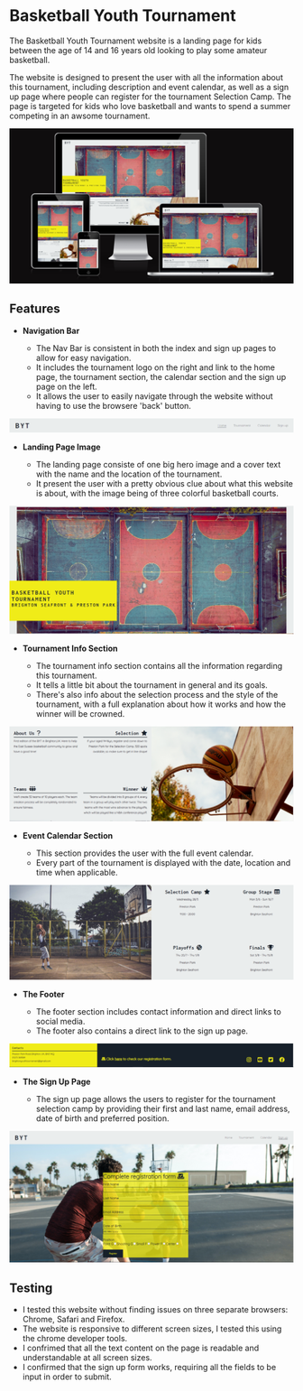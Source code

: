 # Basketball Youth Tournament

The Basketball Youth Tournament website is a landing page for kids between the age of 14 and 16 years old looking to play some amateur basketball. 

The website is designed to present the user with all the information about this tournament, including description and event calendar, as well as a sign up page where people can register for the tournament Selection Camp.
The page is targeted for kids who love basketball and wants to spend a summer competing in an awsome tournament.

![Responsive Mockup](/assets/images/screenshot1.png)


## Features

- **Navigation Bar**

    - The Nav Bar is consistent in both the index and sign up pages to allow for easy navigation.
    - It includes the tournament logo on the right and link to the home page, the tournament section, the calendar section and the sign up page on the left.
    - It allows the user to easily navigate through the website without having to use the browsere 'back' button.

![Nav Bar](/assets/images/screenshot3.png)


- **Landing Page Image**

    - The landing page consiste of one big hero image and a cover text with the name and the location of the tournament.
    - It present the user with a pretty obvious clue about what this website is about, with the image being of three colorful basketball courts.

![Langind Page Image](/assets/images/screenshot7.png)


- **Tournament Info Section**

    - The tournament info section contains all the information regarding this tournament.
    - It tells a little bit about the tournament in general and its goals.
    - There's also info about the selection process and the style of the tournament, with a full explanation about how it works and how the winner will be crowned.

![Tournament Info Section](/assets/images/screenshot5.png)


- **Event Calendar Section**

    - This section provides the user with the full event calendar.
    - Every part of the tournament is displayed with the date, location and time when applicable.

![Event Calendar Section](/assets/images/screenshot6.png)


- **The Footer**

    - The footer section includes contact information and direct links to social media.
    - The footer also contains a direct link to the sign up page.

![Footer](/assets/images/screenshot4.png)


- **The Sign Up Page**

    - The sign up page allows the users to register for the tournament selection camp by providing their first and last name, email address, date of birth and preferred position.

![Sign Up Page](/assets/images/screenshot2.png)


## Testing

- I tested this website without finding issues on three separate browsers: Chrome, Safari and Firefox.
- The website is responsive to different screen sizes, I tested this using the chrome developer tools.
- I confrimed that all the text content on the page is readable and understandable at all screen sizes.
- I confirmed that the sign up form works, requiring all the fields to be input in order to submit.